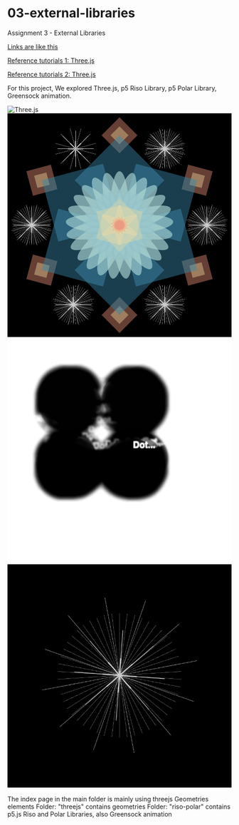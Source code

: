 # 03-external-libraries

 Assignment 3 - External Libraries

 [Links are like this](https://google.com)
 
 [Reference tutorials 1: Three.js](https://www.youtube.com/watch?v=Q7AOvWpIVHU)

 [Reference tutorials 2: Three.js](https://www.youtube.com/watch?v=zrwUIS7rj54)

 For this project, We explored Three.js, p5 Riso Library, p5 Polar Library, Greensock animation.

 ![Three.js](threejs1.jpg)
 ![p5.js Riso Library](jeff.png)
 ![p5.js Riso Library](blueprint.png)
 ![p5.js Polar Library](jeff2.png)

 The index page in the main folder is mainly using threejs Geometries elements
 Folder: "threejs" contains geometries
 Folder: "riso-polar" contains p5.js Riso and Polar Libraries, also Greensock animation


